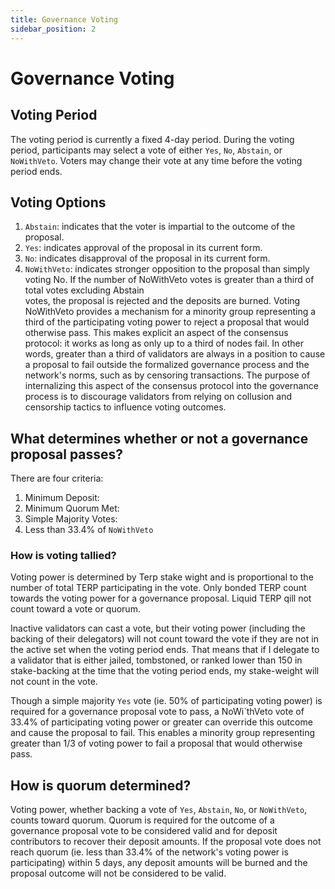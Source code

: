 ```yaml
---
title: Governance Voting
sidebar_position: 2
---
```


# Governance Voting

## Voting Period 
The voting period is currently a fixed 4-day period. During the voting period, participants may select a vote of either `Yes`, `No`, `Abstain`, or `NoWithVeto`. Voters may change their vote at any time before the voting period ends.
## Voting Options 

1. `Abstain`: indicates that the voter is impartial to the outcome of the proposal.
2. `Yes`: indicates approval of the proposal in its current form.
3. `No`: indicates disapproval of the proposal in its current form.
4. `NoWithVeto`: indicates stronger opposition to the proposal than simply voting No. If the number of NoWithVeto votes is greater than a third of total votes excluding Abstain  
   votes, the proposal is rejected and the deposits are burned.
   Voting NoWithVeto provides a mechanism for a minority group representing a third of the participating voting power to reject a proposal that would otherwise pass. This makes explicit an aspect of the consensus protocol: it works as long as only up to a third of nodes fail. In other words, greater than a third of validators are always in a position to cause a proposal to fail outside the formalized governance process and the network's norms, such as by censoring transactions. The purpose of internalizing this aspect of the consensus protocol into the governance process is to discourage validators from relying on collusion and censorship tactics to influence voting outcomes.

## What determines whether or not a governance proposal passes?
There are four criteria:

1. Minimum Deposit:
2. Minimum Quorum Met:
3. Simple Majority Votes:
4. Less than 33.4% of `NoWithVeto`
### How is voting tallied?
Voting power is determined by Terp stake wight and is proportional to the number of total TERP participating in the vote. Only bonded TERP count towards the voting power for a governance proposal. Liquid TERP qill not count toward a vote or quorum. 

Inactive validators can cast a vote, but their voting power (including the backing of their delegators) will not count toward the vote if they are not in the active set when the voting period ends. That means that if I delegate to a validator that is either jailed, tombstoned, or ranked lower than 150 in stake-backing at the time that the voting period ends, my stake-weight will not count in the vote.

Though a simple majority `Yes` vote (ie. 50% of participating voting power) is required for a governance proposal vote to pass, a NoWi`thVeto vote of 33.4% of participating voting power or greater can override this outcome and cause the proposal to fail. This enables a minority group representing greater than 1/3 of voting power to fail a proposal that would otherwise pass.
## How is quorum determined?

Voting power, whether backing a vote of `Yes`, `Abstain`, `No`, or `NoWithVeto`, counts toward quorum. Quorum is required for the outcome of a governance proposal vote to be considered valid and for deposit contributors to recover their deposit amounts. If the proposal vote does not reach quorum (ie. less than 33.4% of the network's voting power is participating) within 5 days, any deposit amounts will be burned and the proposal outcome will not be considered to be valid.